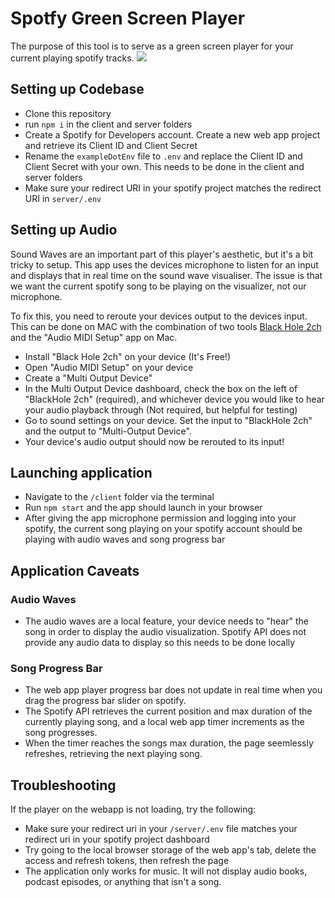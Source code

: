 # Spotfy Green Screen Player

The purpose of this tool is to serve as a green screen player for your current playing spotify tracks.
![](https://github.com/MMufuT/Spotify-Green-Screen-Player/blob/main/Mov%20to%20Gif%20Screen%20Recording.gif)

## Setting up Codebase
- Clone this repository
- run `npm i` in the client and server folders
- Create a Spotify for Developers account. Create a new web app project and retrieve its Client ID and Client Secret
- Rename the `exampleDotEnv` file to `.env` and replace the Client ID and Client Secret with your own. This needs to be done in the client and server folders
- Make sure your redirect URI in your spotify project matches the redirect URI in `server/.env`

## Setting up Audio
Sound Waves are an important part of this player's aesthetic, but it's a bit tricky to setup. This app uses the devices microphone to listen for an input
and displays that in real time on the sound wave visualiser. The issue is that we want the current spotify song to be playing on the visualizer, not our microphone.

To fix this, you need to reroute your devices output to the devices input. This can be done on MAC with the combination of two tools [Black Hole 2ch](https://existential.audio/blackhole/)
and the "Audio MIDI Setup" app on Mac.
- Install "Black Hole 2ch" on your device (It's Free!)
- Open "Audio MIDI Setup" on your device
- Create a "Multi Output Device"
- In the Multi Output Device dashboard, check the box on the left of "BlackHole 2ch" (required), and whichever device you would like to hear your audio playback through (Not required, but helpful for testing)
- Go to sound settings on your device. Set the input to "BlackHole 2ch" and the output to "Multi-Output Device".
- Your device's audio output should now be rerouted to its input!

## Launching application
- Navigate to the `/client` folder via the terminal
- Run `npm start` and the app should launch in your browser
- After giving the app microphone permission and logging into your spotify, the current song playing on your spotify account should be playing with audio waves and song progress bar

## Application Caveats
### Audio Waves
- The audio waves are a local feature, your device needs to "hear" the song in order to display the audio visualization. Spotify API does not provide any audio data to display so this needs to be done locally
### Song Progress Bar
- The web app player progress bar does not update in real time when you drag the progress bar slider on spotify.
- The Spotify API retrieves the current position and max duration of the currently playing song, and a local web app timer increments as the song progresses.
- When the timer reaches the songs max duration, the page seemlessly refreshes, retrieving the next playing song.

## Troubleshooting
If the player on the webapp is not loading, try the following:
- Make sure your redirect uri in your `/server/.env` file matches your redirect uri in your spotify project dashboard
- Try going to the local browser storage of the web app's tab, delete the access and refresh tokens, then refresh the page
- The application only works for music. It will not display audio books, podcast episodes, or anything that isn't a song.
